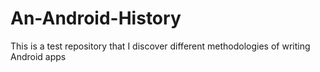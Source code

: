 # An-Android-History
This is a test repository that I discover different methodologies of writing Android apps
